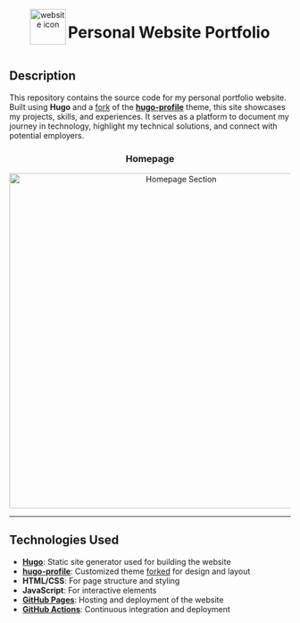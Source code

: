 <div align="center">
  <img width="64" height="64" src="https://img.icons8.com/pastel-glyph/64/FFFFFF/website--v1.png" alt="website icon" style="vertical-align: middle;"/>
  <h1 style="display: inline-block; vertical-align: middle;">
    Personal Website Portfolio
  </h1>
</div>

## Description

This repository contains the source code for my personal portfolio website. Built using **Hugo** and a [fork](https://github.com/rvqzs/hugo-profile) of the [**hugo-profile**](https://github.com/gurusabarish/hugo-profile) theme,
this site showcases my projects, skills, and experiences. It serves as a platform to document my journey in technology, highlight my technical solutions, and connect with potential employers.


<div style="text-align: center;">
   <h3>Homepage</h3>
  <img src="https://github.com/user-attachments/assets/6941110c-b084-4331-afba-b8d9e649b542" alt="Homepage Section" width="600"/>
</div>

---
## Technologies Used

- [**Hugo**](https://gohugo.io/): Static site generator used for building the website
- [**hugo-profile**](https://github.com/gurusabarish/hugo-profile): Customized theme [forked](https://github.com/rvqzs/hugo-profile) for design and layout
- **HTML/CSS**: For page structure and styling
- **JavaScript**: For interactive elements
- [**GitHub Pages**](https://pages.github.com/): Hosting and deployment of the website
- [**GitHub Actions**](https://github.com/features/actions): Continuous integration and deployment



<!---
- **Cloudinary**: Media management 
 --->

